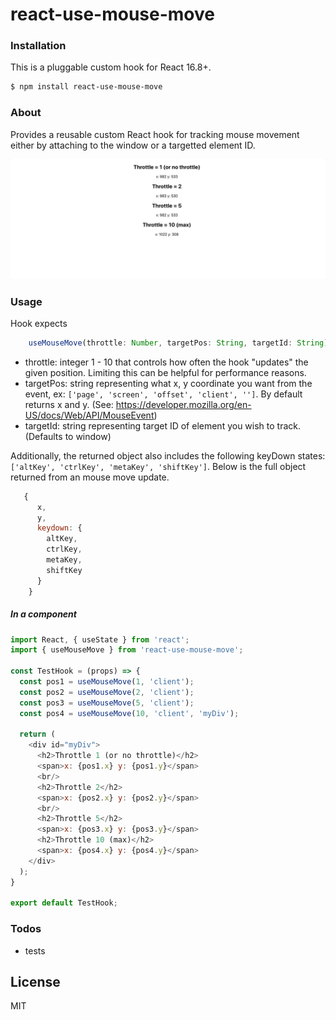 # react-use-mouse-move
### Installation

This is a pluggable custom hook for React 16.8+.

```sh
$ npm install react-use-mouse-move
```

### About

Provides a reusable custom React hook for tracking mouse movement either by attaching to the window or a targetted element ID.

![Example usage](https://raw.githubusercontent.com/hamfz/react-use-mouse-move/master/mouse_move.gif)

### Usage
Hook expects
```js
    useMouseMove(throttle: Number, targetPos: String, targetId: String)
```

- throttle: integer 1 - 10 that controls how often the hook "updates" the given position. Limiting this can be helpful for performance reasons.
- targetPos: string representing what x, y coordinate you want from the event, ex: `['page', 'screen', 'offset', 'client', '']`. By default returns x and y. (See: https://developer.mozilla.org/en-US/docs/Web/API/MouseEvent)
- targetId: string representing target ID of element you wish to track. (Defaults to window)

Additionally, the returned object also includes the following keyDown states: `['altKey', 'ctrlKey', 'metaKey', 'shiftKey']`. Below is the full object returned from an mouse move update.
```js
   {
      x,
      y,
      keydown: {
        altKey,
        ctrlKey,
        metaKey,
        shiftKey
      }
    }
```


##### In a component

```js
import React, { useState } from 'react';
import { useMouseMove } from 'react-use-mouse-move';

const TestHook = (props) => {
  const pos1 = useMouseMove(1, 'client');
  const pos2 = useMouseMove(2, 'client');
  const pos3 = useMouseMove(5, 'client');
  const pos4 = useMouseMove(10, 'client', 'myDiv');

  return (
    <div id="myDiv">
      <h2>Throttle 1 (or no throttle)</h2>
      <span>x: {pos1.x} y: {pos1.y}</span>
      <br/>
      <h2>Throttle 2</h2>
      <span>x: {pos2.x} y: {pos2.y}</span>
      <br/>
      <h2>Throttle 5</h2>
      <span>x: {pos3.x} y: {pos3.y}</span>
      <h2>Throttle 10 (max)</h2>
      <span>x: {pos4.x} y: {pos4.y}</span>
    </div>
  );
}

export default TestHook;
```


### Todos

 - tests

License
----

MIT
